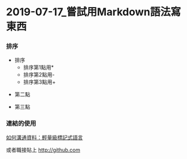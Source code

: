 # 2019-07-17_嘗試用Markdown語法寫東西
### 排序
* 排序
  * 排序第1點用*
  - 排序第2點用-
  + 排序第3點用+
- 第二點
+ 第三點

### 連結的使用

[如何溝通資料：輕量級標記式語言](https://medium.com/datainpoint/communicating-md-e53a08e6652f)

或者職接貼上
http://github.com
